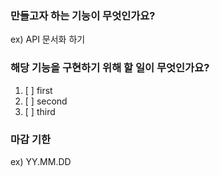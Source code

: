 ### 만들고자 하는 기능이 무엇인가요?
ex) API 문서화 하기

### 해당 기능을 구현하기 위해 할 일이 무엇인가요?
1. [ ] first
2. [ ] second
3. [ ] third
 
### 마감 기한
ex) YY.MM.DD
